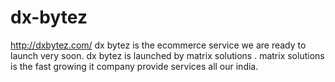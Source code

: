# dx-bytez
http://dxbytez.com/
dx bytez is the ecommerce service we are ready to launch very soon.
dx bytez is launched by matrix solutions . matrix solutions is the fast growing it company provide services all our india.
